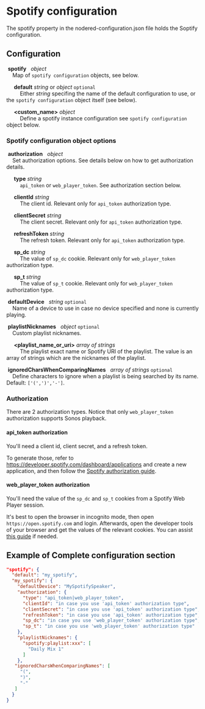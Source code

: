 # Spotify  configuration
The spotify property in the nodered-configuration.json file holds the Soptify configuration.

## Configuration
   
&nbsp;**spotify** &nbsp; *object* <br>
&nbsp;&nbsp;&nbsp; Map of `spotify configuration` objects, see below.

&nbsp;&nbsp;&nbsp;&nbsp; **default** *string* or *object* `optional` <br>
&nbsp;&nbsp;&nbsp;&nbsp;&nbsp;&nbsp;&nbsp;&nbsp; Either *string* specifing the name of the default configuration to use, or the `spotify configuration` object itself (see below).

&nbsp;&nbsp;&nbsp;&nbsp; **<custom_name>** *object* <br>
&nbsp;&nbsp;&nbsp;&nbsp;&nbsp;&nbsp;&nbsp;&nbsp; Define a spotify instance configuration see `spotify configuration` object below.

### Spotify configuration object options

&nbsp;**authorization** &nbsp; *object* <br>
&nbsp;&nbsp;&nbsp; Set authorization options. See details below on how to get authorization details.

&nbsp;&nbsp;&nbsp;&nbsp; **type** *string* <br>
&nbsp;&nbsp;&nbsp;&nbsp;&nbsp;&nbsp;&nbsp;&nbsp; `api_token` or `web_player_token`. See authorization section below.

&nbsp;&nbsp;&nbsp;&nbsp; **clientId** *string* <br>
&nbsp;&nbsp;&nbsp;&nbsp;&nbsp;&nbsp;&nbsp;&nbsp; The client id. Relevant only for `api_token` authorization type.

&nbsp;&nbsp;&nbsp;&nbsp; **clientSecret** *string* <br>
&nbsp;&nbsp;&nbsp;&nbsp;&nbsp;&nbsp;&nbsp;&nbsp; The client secret. Relevant only for `api_token` authorization type.

&nbsp;&nbsp;&nbsp;&nbsp; **refreshToken** *string* <br>
&nbsp;&nbsp;&nbsp;&nbsp;&nbsp;&nbsp;&nbsp;&nbsp; The refresh token. Relevant only for `api_token` authorization type.

&nbsp;&nbsp;&nbsp;&nbsp; **sp_dc** *string* <br>
&nbsp;&nbsp;&nbsp;&nbsp;&nbsp;&nbsp;&nbsp;&nbsp; The value of `sp_dc` cookie. Relevant only for `web_player_token` authorization type.

&nbsp;&nbsp;&nbsp;&nbsp; **sp_t** *string* <br>
&nbsp;&nbsp;&nbsp;&nbsp;&nbsp;&nbsp;&nbsp;&nbsp; The value of `sp_t` cookie. Relevant only for `web_player_token` authorization type.

&nbsp;**defaultDevice** &nbsp; *string* `optional` <br>
&nbsp;&nbsp;&nbsp; Name of a device to use in case no device specified and none is currently playing.

&nbsp;**playlistNicknames** &nbsp; *object* `optional` <br>
&nbsp;&nbsp;&nbsp; Custom playlist nicknames.

&nbsp;&nbsp;&nbsp;&nbsp; **<playlist_name_or_uri>** *array of strings* <br>
&nbsp;&nbsp;&nbsp;&nbsp;&nbsp;&nbsp;&nbsp;&nbsp; The playlist exact name or Spotify URI of the playlist. The value is an array of strings which are the nicknames of the playlist.

&nbsp;**ignoredCharsWhenComparingNames** &nbsp; *array of strings* `optional` <br>
&nbsp;&nbsp;&nbsp; Define characters to ignore when a playlist is being searched by its name. Default: `['(',')','-']`.

### Authorization
There are 2 authorization types. Notice that only `web_player_token` authorization supports Sonos playback.

#### api_token authorization
You'll need a client id, client secret, and a refresh token.

To generate those, refer to https://developer.spotify.com/dashboard/applications and create a new application, and then follow the [Spotify authorization guide](https://developer.spotify.com/documentation/general/guides/authorization-guide/#authorization-code-flow).

#### web_player_token authorization
You'll need the value of the `sp_dc` and `sp_t` cookies from a Spotify Web Player session.

It's best to open the browser in incognito mode, then open `https://open.spotify.com` and login. 
Afterwards, open the developer tools of your browser and get the values of the relevant cookies.
You can assist [this guide](https://developers.google.com/web/tools/chrome-devtools/storage/cookies) if needed.

## Example of Complete configuration section

```json
"spotify": {
  "default": "my_spotify",
  "my_spotify": {
    "defaultDevice": "MySpotifySpeaker",
    "authorization": {
      "type": "api_token|web_player_token",
      "clientId": "in case you use 'api_token' authorization type",
      "clientSecret": "in case you use 'api_token' authorization type",
      "refreshToken": "in case you use 'api_token' authorization type",
      "sp_dc": "in case you use 'web_player_token' authorization type",
      "sp_t": "in case you use 'web_player_token' authorization type"
    },
    "playlistNicknames": {
      "spotify:playlist:xxx": [
        "Daily Mix 1"
      ]
    },
   "ignoredCharsWhenComparingNames": [
     "(",
     ")",
     "-"
   ]
  }
}
```

